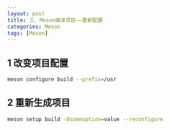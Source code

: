 ```yaml
---
layout: post
title: 三、Meson编译项目——重新配置
categories: Meson
tags: [Meson]
---
```


## 1 改变项目配置

```sh
meson configure build --prefix=/usr
```

## 2 重新生成项目

```sh
meson setup build -Dsomeoption=value --reconfigure
```